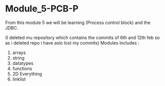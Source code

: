 # Module_5-PCB-P
From this module 5 we will be learning (Process control block) 
and the JDBC.

(I deleted mu repository which contains the commits of 6th and 12th feb so as i deleted repo i have aslo lost my commits)
Modules includes :
1. arrays
2. string
3. datatypes
4. functions
5. 2D Everything
6. linklist

